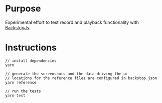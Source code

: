 # Purpose

Experimental effort to test record and playback functionality with [BackstopJs](https://github.com/garris/BackstopJS/).

# Instructions

```
// install dependencies
yarn

// generate the screenshots and the data driving the ui
// locations for the reference files are configured in backstop.json
yarn reference

// run the tests
yarn test
```